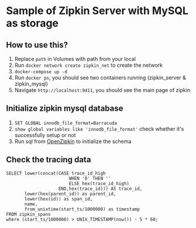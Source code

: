 # Sample of Zipkin Server with MySQL as storage

## How to use this?

1. Replace `path` in Volumes with path from your local
2. Run `docker network create zipkin_net` to create the network
3. `docker-compose up -d`
4. Run `docker ps`, you should see two containers running (zipkin_server & zipkin_mysql)
5. Navigate `http://localhost:9411`, you should see the main page of zipkin

## Initialize zipkin mysql database

1. `SET GLOBAL innodb_file_format=Barracuda`
2. `show global variables like 'innodb_file_format'` check whether it's successfully setup or not 
3. Run sql from [OpenZipkin](https://raw.githubusercontent.com/openzipkin/zipkin/master/zipkin-storage/mysql-v1/src/main/resources/mysql.sql) to initialize the schema

## Check the tracing data

```
SELECT lower(concat(CASE trace_id_high
                        WHEN '0' THEN ''
                        ELSE hex(trace_id_high)
                    END,hex(trace_id))) AS trace_id,
       lower(hex(parent_id)) as parent_id,
       lower(hex(id)) as span_id,
       name,
       from_unixtime(start_ts/1000000) as timestamp
FROM zipkin_spans
where (start_ts/1000000) > UNIX_TIMESTAMP(now()) - 5 * 60;
```